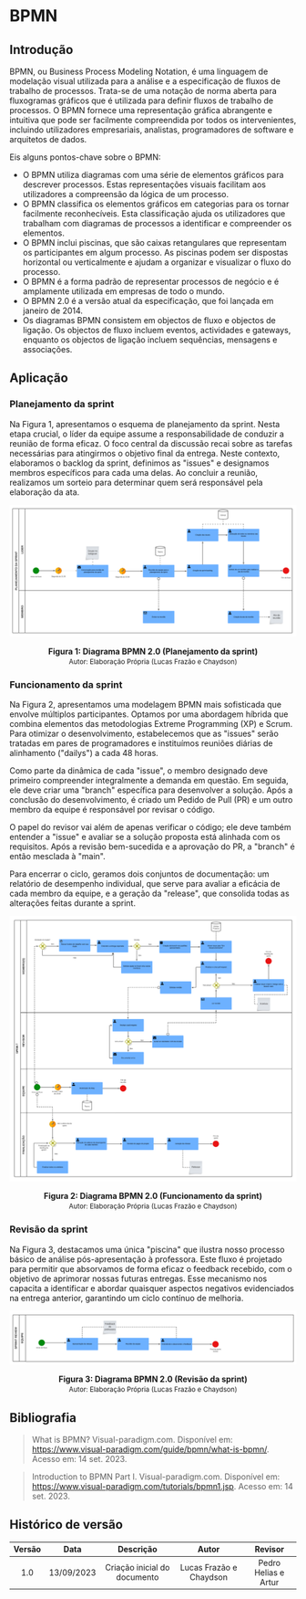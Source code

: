 # BPMN

## Introdução

BPMN, ou Business Process Modeling Notation, é uma linguagem de modelação visual utilizada para a análise e a especificação de fluxos de trabalho de processos. Trata-se de uma notação de norma aberta para fluxogramas gráficos que é utilizada para definir fluxos de trabalho de processos. O BPMN fornece uma representação gráfica abrangente e intuitiva que pode ser facilmente compreendida por todos os intervenientes, incluindo utilizadores empresariais, analistas, programadores de software e arquitetos de dados.

Eis alguns pontos-chave sobre o BPMN:

- O BPMN utiliza diagramas com uma série de elementos gráficos para descrever processos. Estas representações visuais facilitam aos utilizadores a compreensão da lógica de um processo.
- O BPMN classifica os elementos gráficos em categorias para os tornar facilmente reconhecíveis. Esta classificação ajuda os utilizadores que trabalham com diagramas de processos a identificar e compreender os elementos.
- O BPMN inclui piscinas, que são caixas retangulares que representam os participantes em algum processo. As piscinas podem ser dispostas horizontal ou verticalmente e ajudam a organizar e visualizar o fluxo do processo.
- O BPMN é a forma padrão de representar processos de negócio e é amplamente utilizada em empresas de todo o mundo.
- O BPMN 2.0 é a versão atual da especificação, que foi lançada em janeiro de 2014.
- Os diagramas BPMN consistem em objectos de fluxo e objectos de ligação. Os objectos de fluxo incluem eventos, actividades e gateways, enquanto os objectos de ligação incluem sequências, mensagens e associações.

## Aplicação

### Planejamento da sprint

Na Figura 1, apresentamos o esquema de planejamento da sprint. Nesta etapa crucial, o líder da equipe assume a responsabilidade de conduzir a reunião de forma eficaz. O foco central da discussão recai sobre as tarefas necessárias para atingirmos o objetivo final da entrega. Neste contexto, elaboramos o backlog da sprint, definimos as "issues" e designamos membros específicos para cada uma delas. Ao concluir a reunião, realizamos um sorteio para determinar quem será responsável pela elaboração da ata.

<div style="text-align: center">

![planejamento_sprint](../imagens/bpmn/planejamento.png)

</div>

<figcaption style="text-align: center">
    <b>Figura 1: Diagrama BPMN 2.0 (Planejamento da sprint)</b>
    <br/><small>Autor: Elaboração Própria (Lucas Frazão e Chaydson)</small>
</figcaption>

### Funcionamento da sprint

Na Figura 2, apresentamos uma modelagem BPMN mais sofisticada que envolve múltiplos participantes. Optamos por uma abordagem híbrida que combina elementos das metodologias Extreme Programming (XP) e Scrum. Para otimizar o desenvolvimento, estabelecemos que as "issues" serão tratadas em pares de programadores e instituímos reuniões diárias de alinhamento ("dailys") a cada 48 horas.

Como parte da dinâmica de cada "issue", o membro designado deve primeiro compreender integralmente a demanda em questão. Em seguida, ele deve criar uma "branch" específica para desenvolver a solução. Após a conclusão do desenvolvimento, é criado um Pedido de Pull (PR) e um outro membro da equipe é responsável por revisar o código.

O papel do revisor vai além de apenas verificar o código; ele deve também entender a "issue" e avaliar se a solução proposta está alinhada com os requisitos. Após a revisão bem-sucedida e a aprovação do PR, a "branch" é então mesclada à "main".

Para encerrar o ciclo, geramos dois conjuntos de documentação: um relatório de desempenho individual, que serve para avaliar a eficácia de cada membro da equipe, e a geração da "release", que consolida todas as alterações feitas durante a sprint.

<div style="text-align: center">

![planejamento_sprint](../imagens/bpmn/rodagem.png)

</div>

<figcaption style="text-align: center">
    <b>Figura 2: Diagrama BPMN 2.0 (Funcionamento da sprint)</b>
    <br/><small>Autor: Elaboração Própria (Lucas Frazão e Chaydson)</small>
</figcaption>

### Revisão da sprint

Na Figura 3, destacamos uma única "piscina" que ilustra nosso processo básico de análise pós-apresentação à professora. Este fluxo é projetado para permitir que absorvamos de forma eficaz o feedback recebido, com o objetivo de aprimorar nossas futuras entregas. Esse mecanismo nos capacita a identificar e abordar quaisquer aspectos negativos evidenciados na entrega anterior, garantindo um ciclo contínuo de melhoria.

<div style="text-align: center">

![planejamento_sprint](../imagens/bpmn/revisao.png)

</div>

<figcaption style="text-align: center">
    <b>Figura 3: Diagrama BPMN 2.0 (Revisão da sprint)</b>
    <br/><small>Autor: Elaboração Própria (Lucas Frazão e Chaydson)</small>
</figcaption>

## Bibliografia

> What is BPMN? Visual-paradigm.com. Disponível em: <https://www.visual-paradigm.com/guide/bpmn/what-is-bpmn/>. Acesso em: 14 set. 2023.

> Introduction to BPMN Part I. Visual-paradigm.com. Disponível em: <https://www.visual-paradigm.com/tutorials/bpmn1.jsp>. Acesso em: 14 set. 2023.

## Histórico de versão

| Versão |    Data    |          Descrição           |          Autor          |       Revisor        |
| :----: | :--------: | :--------------------------: | :---------------------: | :------------------: |
|  1.0   | 13/09/2023 | Criação inicial do documento | Lucas Frazão e Chaydson | Pedro Helias e Artur |
